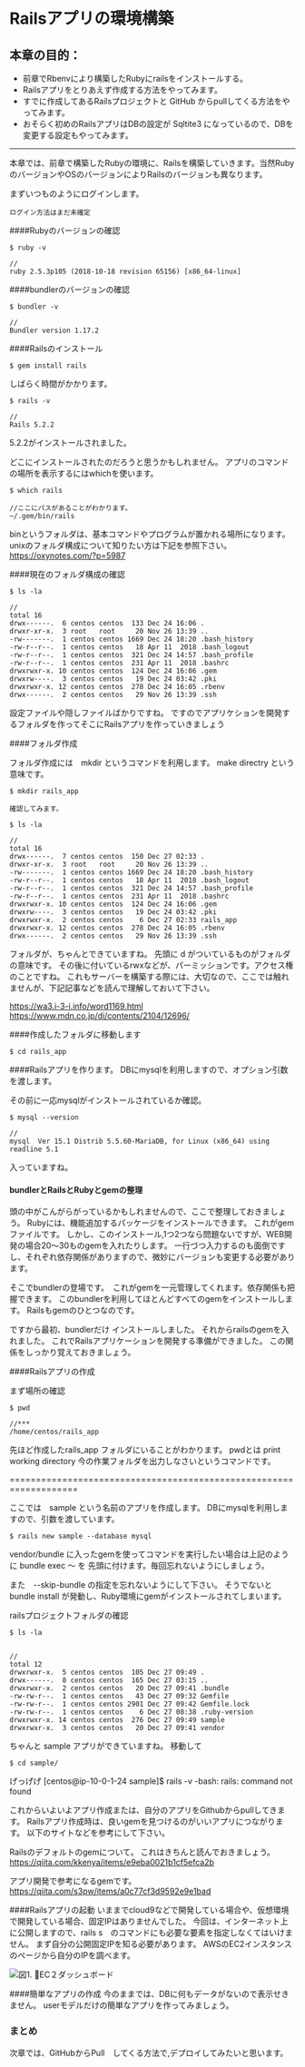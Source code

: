 # Railsアプリの環境構築

## 本章の目的：

- 前章でRbenvにより構築したRubyにrailsをインストールする。
- Railsアプリをとりあえず作成する方法をやってみます。
- すでに作成してあるRailsプロジェクトと GitHub からpullしてくる方法をやってみます。
- おそらく初めのRailsアプリはDBの設定が Sqltite3 になっているので、DBを変更する設定もやってみます。



***

本章では、前章で構築したRubyの環境に、Railsを構築していきます。当然RubyのバージョンやOSのバージョンによりRailsのバージョンも異なります。

まずいつものようにログインします。

```
ログイン方法はまだ未確定
```

####Rubyのバージョンの確認
```
$ ruby -v

//
ruby 2.5.3p105 (2018-10-18 revision 65156) [x86_64-linux]
```

####bundlerのバージョンの確認
```
$ bundler -v

//
Bundler version 1.17.2
```

####Railsのインストール
```
$ gem install rails
```

しばらく時間がかかります。

```
$ rails -v

//
Rails 5.2.2
```
5.2.2がインストールされました。

どこにインストールされたのだろうと思うかもしれません。
アプリのコマンドの場所を表示するにはwhichを使います。

```
$ which rails

//ここにパスがあることがわかります。
~/.gem/bin/rails
```
binというフォルダは、基本コマンドやプログラムが置かれる場所になります。
unixのフォルダ構成について知りたい方は下記を参照下さい。
https://oxynotes.com/?p=5987

####現在のフォルダ構成の確認

```
$ ls -la

//
total 16
drwx------.  6 centos centos  133 Dec 24 16:06 .
drwxr-xr-x.  3 root   root     20 Nov 26 13:39 ..
-rw-------.  1 centos centos 1669 Dec 24 18:20 .bash_history
-rw-r--r--.  1 centos centos   18 Apr 11  2018 .bash_logout
-rw-r--r--.  1 centos centos  321 Dec 24 14:57 .bash_profile
-rw-r--r--.  1 centos centos  231 Apr 11  2018 .bashrc
drwxrwxr-x. 10 centos centos  124 Dec 24 16:06 .gem
drwxrw----.  3 centos centos   19 Dec 24 03:42 .pki
drwxrwxr-x. 12 centos centos  278 Dec 24 16:05 .rbenv
drwx------.  2 centos centos   29 Nov 26 13:39 .ssh
```
設定ファイルや隠しファイルばかりですね。
ですのでアプリケションを開発するフォルダを作ってそこにRailsアプリを作っていきましょう

####フォルダ作成

フォルダ作成には　mkdir というコマンドを利用します。
 make directry という意味です。
```
$ mkdir rails_app

確認してみます。

$ ls -la

//
total 16
drwx------.  7 centos centos  150 Dec 27 02:33 .
drwxr-xr-x.  3 root   root     20 Nov 26 13:39 ..
-rw-------.  1 centos centos 1669 Dec 24 18:20 .bash_history
-rw-r--r--.  1 centos centos   18 Apr 11  2018 .bash_logout
-rw-r--r--.  1 centos centos  321 Dec 24 14:57 .bash_profile
-rw-r--r--.  1 centos centos  231 Apr 11  2018 .bashrc
drwxrwxr-x. 10 centos centos  124 Dec 24 16:06 .gem
drwxrw----.  3 centos centos   19 Dec 24 03:42 .pki
drwxrwxr-x.  2 centos centos    6 Dec 27 02:33 rails_app
drwxrwxr-x. 12 centos centos  278 Dec 24 16:05 .rbenv
drwx------.  2 centos centos   29 Nov 26 13:39 .ssh	
```
フォルダが、ちゃんとできていますね。
先頭に d がついているものがフォルダの意味です。
その後に付いているrwxなどが、パーミッションです。アクセス権のことですね。
これもサーバーを構築する際には、大切なので、ここでは触れませんが、下記記事などを読んで理解しておいて下さい。

https://wa3.i-3-i.info/word1169.html
https://www.mdn.co.jp/di/contents/2104/12696/

####作成したフォルダに移動します

```
$ cd rails_app
```

####Railsアプリを作ります。
DBにmysqlを利用しますので、オプション引数を渡します。

その前に一応mysqlがインストールされているか確認。

```
$ mysql --version

//
mysql  Ver 15.1 Distrib 5.5.60-MariaDB, for Linux (x86_64) using readline 5.1	
```
入っていますね。



#### bundlerとRailsとRubyとgemの整理

頭の中がこんがらがっているかもしれませんので、ここで整理しておきましょう。
Rubyには、機能追加するパッケージをインストールできます。
これがgemファイルです。
しかし、このインストール,1つ2つなら問題ないですが、WEB開発の場合20〜30ものgemを入れたりします。
一行づつ入力するのも面倒ですし、それぞれ依存関係がありますので、微妙にバージョンも変更する必要があります。

そこでbundlerの登場です。　これがgemを一元管理してくれます。依存関係も把握できます。
このbundlerを利用してほとんどすべてのgemをインストールします。
Railsもgemのひとつなのです。

ですから最初、bundlerだけ インストールしました。
それからrailsのgemを入れました。
これでRailsアプリケーションを開発する準備ができました。
この関係をしっかり覚えておきましょう。


####Railsアプリの作成

まず場所の確認

```
$ pwd

//***
/home/centos/rails_app
```
先ほど作成したrails_app フォルダにいることがわかります。
pwdとは print working directory 今の作業フォルダを出力しなさいというコマンドです。


===================================================================

ここでは　sample という名前のアプリを作成します。
DBにmysqlを利用しますので、引数を渡しています。
```
$ rails new sample --database mysql	
```

vendor/bundle に入ったgemを使ってコマンドを実行したい場合は上記のように bundle exec 〜 を
先頭に付けます。毎回忘れないようにしましょう。

また　--skip-bundle の指定を忘れないようにして下さい。
そうでないと bundle install が発動し、Ruby環境にgemがインストールされてしまいます。

railsプロジェクトフォルダの確認
```
$ ls -la


//
total 12
drwxrwxr-x.  5 centos centos  105 Dec 27 09:49 .
drwx------.  8 centos centos  165 Dec 27 03:15 ..
drwxrwxr-x.  2 centos centos   20 Dec 27 09:41 .bundle
-rw-rw-r--.  1 centos centos   43 Dec 27 09:32 Gemfile
-rw-rw-r--.  1 centos centos 2901 Dec 27 09:42 Gemfile.lock
-rw-rw-r--.  1 centos centos    6 Dec 27 08:38 .ruby-version
drwxrwxr-x. 14 centos centos  276 Dec 27 09:49 sample
drwxrwxr-x.  3 centos centos   20 Dec 27 09:41 vendor
```
ちゃんと sample  アプリができていますね。
移動して

```
$ cd sample/
```

げっげげ
[centos@ip-10-0-1-24 sample]$ rails -v
-bash: rails: command not found



これからいよいよアプリ作成または、自分のアプリをGithubからpullしてきます。
Railsアプリ作成時は、良いgemを見つけるのがいいアプリにつながります。
以下のサイトなどを参考にして下さい。

Railsのデフォルトのgemについて。
これはきちんと読んでおきましょう。
https://qiita.com/kkenya/items/e9eba0021b1cf5efca2b

アプリ開発で参考になるgemです。
https://qiita.com/s3pw/items/a0c77cf3d9592e9e1bad


####Railsアプリの起動
いままでcloud9などで開発している場合や、仮想環境で開発している場合、固定IPはありませんでした。
今回は、インターネット上に公開しますので、rails s　のコマンドにも必要な要素を指定しなくてはいけません。
まず自分の公開固定IPを知る必要があります。
AWSのEC2インスタンスのページから自分のIPを調べます。

![図1. EC２ダッシュボード](18-1.png)

####簡単なアプリの作成
今のままでは、DBに何もデータがないので表示せきません。
userモデルだけの簡単なアプリを作ってみましょう。



### まとめ

次章では、GitHubからPull　してくる方法で,デプロイしてみたいと思います。


